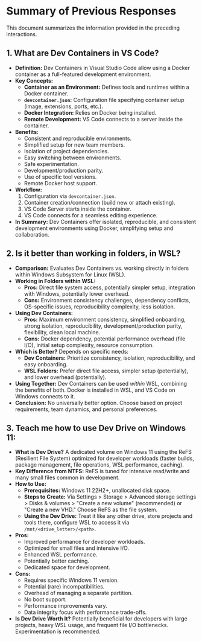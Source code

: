 # Summary of Previous Responses

This document summarizes the information provided in the preceding interactions.

## 1. What are Dev Containers in VS Code?

* **Definition:** Dev Containers in Visual Studio Code allow using a Docker container as a full-featured development environment.
* **Key Concepts:**
    * **Container as an Environment:** Defines tools and runtimes within a Docker container.
    * **`devcontainer.json`:** Configuration file specifying container setup (image, extensions, ports, etc.).
    * **Docker Integration:** Relies on Docker being installed.
    * **Remote Development:** VS Code connects to a server inside the container.
* **Benefits:**
    * Consistent and reproducible environments.
    * Simplified setup for new team members.
    * Isolation of project dependencies.
    * Easy switching between environments.
    * Safe experimentation.
    * Development/production parity.
    * Use of specific tool versions.
    * Remote Docker host support.
* **Workflow:**
    1.  Configuration via `devcontainer.json`.
    2.  Container creation/connection (build new or attach existing).
    3.  VS Code Server starts inside the container.
    4.  VS Code connects for a seamless editing experience.
* **In Summary:** Dev Containers offer isolated, reproducible, and consistent development environments using Docker, simplifying setup and collaboration.

## 2. Is it better than working in folders, in WSL?

* **Comparison:** Evaluates Dev Containers vs. working directly in folders within Windows Subsystem for Linux (WSL).
* **Working in Folders within WSL:**
    * **Pros:** Direct file system access, potentially simpler setup, integration with Windows, potentially lower overhead.
    * **Cons:** Environment consistency challenges, dependency conflicts, OS-specific issues, reproducibility complexity, less isolation.
* **Using Dev Containers:**
    * **Pros:** Maximum environment consistency, simplified onboarding, strong isolation, reproducibility, development/production parity, flexibility, clean local machine.
    * **Cons:** Docker dependency, potential performance overhead (file I/O), initial setup complexity, resource consumption.
* **Which is Better?** Depends on specific needs:
    * **Dev Containers:** Prioritize consistency, isolation, reproducibility, and easy onboarding.
    * **WSL Folders:** Prefer direct file access, simpler setup (potentially), and lower overhead (potentially).
* **Using Together:** Dev Containers can be used *within* WSL, combining the benefits of both. Docker is installed in WSL, and VS Code on Windows connects to it.
* **Conclusion:** No universally better option. Choose based on project requirements, team dynamics, and personal preferences.

## 3. Teach me how to use Dev Drive on Windows 11:

* **What is Dev Drive?** A dedicated volume on Windows 11 using the ReFS (Resilient File System) optimized for developer workloads (faster builds, package management, file operations, WSL performance, caching).
* **Key Difference from NTFS:** ReFS is tuned for intensive read/write and many small files common in development.
* **How to Use:**
    * **Prerequisites:** Windows 11 22H2+, unallocated disk space.
    * **Steps to Create:** Via Settings > Storage > Advanced storage settings > Disks & volumes > "Create a new volume" (recommended) or "Create a new VHD." Choose ReFS as the file system.
    * **Using the Dev Drive:** Treat it like any other drive, store projects and tools there, configure WSL to access it via `/mnt/<drive_letter>/<path>`.
* **Pros:**
    * Improved performance for developer workloads.
    * Optimized for small files and intensive I/O.
    * Enhanced WSL performance.
    * Potentially better caching.
    * Dedicated space for development.
* **Cons:**
    * Requires specific Windows 11 version.
    * Potential (rare) incompatibilities.
    * Overhead of managing a separate partition.
    * No boot support.
    * Performance improvements vary.
    * Data integrity focus with performance trade-offs.
* **Is Dev Drive Worth It?** Potentially beneficial for developers with large projects, heavy WSL usage, and frequent file I/O bottlenecks. Experimentation is recommended.
